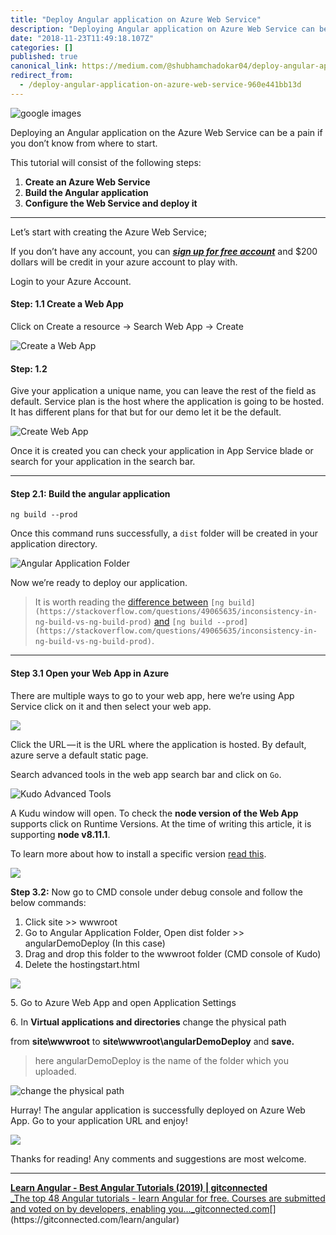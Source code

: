 ```yaml
---
title: "Deploy Angular application on Azure Web Service"
description: "Deploying Angular application on Azure Web Service can be pain if you don’t know where to start."
date: "2018-11-23T11:49:18.107Z"
categories: []
published: true
canonical_link: https://medium.com/@shubhamchadokar04/deploy-angular-application-on-azure-web-service-960e441bb13d
redirect_from:
  - /deploy-angular-application-on-azure-web-service-960e441bb13d
---
```


![google images](./asset-1.png)

Deploying an Angular application on the Azure Web Service can be a pain if you don’t know from where to start.

This tutorial will consist of the following steps:

1.  **Create an Azure Web Service**
2.  **Build the Angular application**
3.  **Configure the Web Service and deploy it**

---

Let’s start with creating the Azure Web Service;

If you don’t have any account, you can [**_sign up for free account_**](https://azure.microsoft.com/en-us/free/)  and $200 dollars will be credit in your azure account to play with.

Login to your Azure Account.

#### **Step: 1.1** Create a Web App

Click on Create a resource → Search Web App → Create

![Create a Web App](./asset-2.png)

#### **Step: 1.2**

Give your application a unique name, you can leave the rest of the field as default. Service plan is the host where the application is going to be hosted. It has different plans for that but for our demo let it be the default.

![Create Web App](./asset-3.png)

Once it is created you can check your application in App Service blade or search for your application in the search bar.

---

#### **Step 2.1:** Build the angular application

`ng build --prod`

Once this command runs successfully, a `dist` folder will be created in your application directory.

![Angular Application Folder](./asset-4.png)

Now we’re ready to deploy our application.

> It is worth reading the [difference between](https://stackoverflow.com/questions/49065635/inconsistency-in-ng-build-vs-ng-build-prod) `[ng build](https://stackoverflow.com/questions/49065635/inconsistency-in-ng-build-vs-ng-build-prod)` [and](https://stackoverflow.com/questions/49065635/inconsistency-in-ng-build-vs-ng-build-prod) `[ng build --prod](https://stackoverflow.com/questions/49065635/inconsistency-in-ng-build-vs-ng-build-prod)`.

---

#### **Step 3.1** Open your Web App in Azure

There are multiple ways to go to your web app, here we’re using App Service click on it and then select your web app.

![](./asset-5.png)

Click the URL — it is the URL where the application is hosted. By default, azure serve a default static page.

Search advanced tools in the web app search bar and click on `Go`.

![Kudo Advanced Tools](./asset-6.png)

A Kudu window will open. To check the **node version of the Web App** supports click on Runtime Versions. At the time of writing this article, it is supporting **node v8.11.1**.

To learn more about how to install a specific version [read this](https://blogs.msdn.microsoft.com/azureossds/2016/04/20/nodejs-and-npm-versions-on-azure-app-services/).

![](./asset-7.png)

**Step 3.2:** Now go to CMD console under debug console and follow the below commands:

1.  Click site >> wwwroot
2.  Go to Angular Application Folder, Open dist folder >> angularDemoDeploy (In this case)
3.  Drag and drop this folder to the wwwroot folder (CMD console of Kudo)
4.  Delete the hostingstart.html

![](./asset-8.png)

5\. Go to Azure Web App and open Application Settings

6\. In **Virtual applications and directories** change the physical path

from **site\\wwwroot** to **site\\wwwroot\\angularDemoDeploy** and **save.**

> here angularDemoDeploy is the name of the folder which you uploaded.

![change the physical path](./asset-9.png)

Hurray! The angular application is successfully deployed on Azure Web App. Go to your application URL and enjoy!

![](./asset-10.png)

Thanks for reading! Any comments and suggestions are most welcome.

---

[**Learn Angular - Best Angular Tutorials (2019) | gitconnected**  
_The top 48 Angular tutorials - learn Angular for free. Courses are submitted and voted on by developers, enabling you…_gitconnected.com](https://gitconnected.com/learn/angular "https://gitconnected.com/learn/angular")[](https://gitconnected.com/learn/angular)
